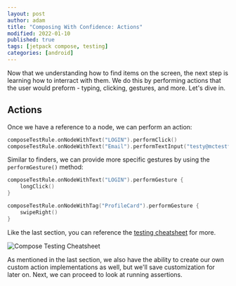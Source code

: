 ```yaml
---
layout: post
author: adam
title: "Composing With Confidence: Actions"
modified: 2022-01-10
published: true
tags: [jetpack compose, testing]
categories: [android]
---
```


Now that we understanding how to find items on the screen, the next step is learning how to interract with them. We do this by performing actions that the user would preform - typing, clicking, gestures, and more. Let's dive in. 

<!--more-->

## Actions

Once we have a reference to a node, we can perform an action:

```kotlin
composeTestRule.onNodeWithText("LOGIN").performClick()
composeTestRule.onNodeWithText("Email").performTextInput("testy@mctestface.com")
```

Similar to finders, we can provide more specific gestures by using the `performGesture()` method:

```kotlin
composeTestRule.onNodeWithText("LOGIN").performGesture {
    longClick()
}

composeTestRule.onNodeWithTag("ProfileCard").performGesture {
    swipeRight()
}
```

Like the last section, you can reference the [testing cheatsheet](https://developer.android.com/jetpack/compose/testing-cheatsheet) for more. 

![Compose Testing Cheatsheet](https://developer.android.com/images/jetpack/compose/compose-testing-cheatsheet.png)

As mentioned in the last section, we also have the ability to create our own custom action implementations as well, but we'll save customization for later on. Next, we can proceed to look at running assertions. 